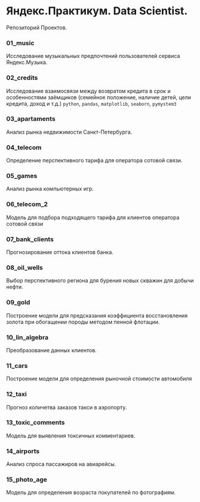 # Яндекс.Практикум. Data Scientist.
 Репозиторий Проектов.

### 01_music
Исследование музыкальных предпочтений пользователей сервиса Яндекс.Музыка.

### 02_credits
Исследование взаимосвязи между возвратом кредита в срок и особенностями заёмщиков (семейное положение, наличие детей, цели кредита, доход и т.д.)
`python`, `pandas`, `matplotlib`, `seaborn`, `pymystem3`

### 03_apartaments
Анализ рынка недвижимости Санкт-Петербурга.

### 04_telecom
Определение перспективного тарифа для оператора сотовой связи.

### 05_games
Анализ рынка компьютерных игр.

### 06_telecom_2
Модель для подбора подходящего тарифа для клиентов оператора сотовой связи

### 07_bank_clients
Прогнозирование оттока клиентов банка.

### 08_oil_wells
Выбор перспективного региона для бурения новых скважин для добычи нефти.

### 09_gold
Построение модели для предсказания коэффициента восстановления золота при обогащении породы методом пенной флотации.

### 10_lin_algebra
Преобразование данных клиентов.

### 11_cars
Построение модели для определения рыночной стоимости автомобиля

### 12_taxi
Прогноз количетва заказов такси в аэропорту.

### 13_toxic_comments
Модель для выявления токсичных комментариев.

### 14_airports
Анализ спроса пассажиров на авиарейсы.

### 15_photo_age
Модель для определения возраста покупателей по фотографиям.
